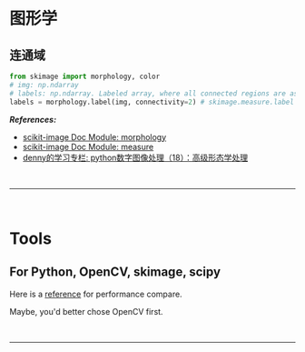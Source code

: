 # 图形学

## 连通域

```python
from skimage import morphology, color
# img: np.ndarray
# labels: np.ndarray. Labeled array, where all connected regions are assigned the same integer value.
labels = morphology.label(img, connectivity=2) # skimage.measure.label is same
```

***References:***

- [scikit-image Doc Module: morphology](http://scikit-image.org/docs/dev/api/skimage.morphology.html#label)
- [scikit-image Doc Module: measure](https://scikit-image.org/docs/dev/api/skimage.measure.html#label)
- [denny的学习专栏: python数字图像处理（18）：高级形态学处理](https://www.cnblogs.com/denny402/p/5166258.html)

<!--  -->
<br>

***

<br>
<!--  -->

# Tools

## For Python, OpenCV, skimage, scipy

Here is a [reference](https://mmas.github.io/python-image-processing-libraries-performance-opencv-scipy-scikit-image) for performance compare.

Maybe, you'd better chose OpenCV first.

<!--  -->
<br>

***
<!--  -->